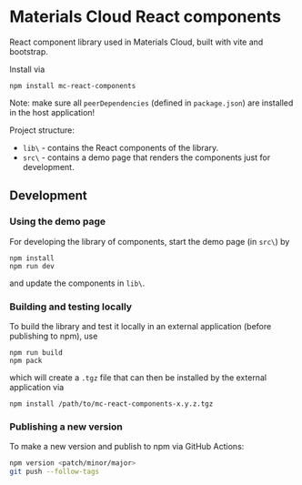 # Materials Cloud React components

React component library used in Materials Cloud, built with vite and bootstrap.

Install via

```
npm install mc-react-components
```

Note: make sure all `peerDependencies` (defined in `package.json`) are installed in the host application!

Project structure:

- `lib\` - contains the React components of the library.
- `src\` - contains a demo page that renders the components just for development.

## Development

### Using the demo page

For developing the library of components, start the demo page (in `src\`) by

```
npm install
npm run dev
```

and update the components in `lib\`.

### Building and testing locally

To build the library and test it locally in an external application (before publishing to npm), use

```
npm run build
npm pack
```

which will create a `.tgz` file that can then be installed by the external application via

```
npm install /path/to/mc-react-components-x.y.z.tgz
```

### Publishing a new version

To make a new version and publish to npm via GitHub Actions:

```bash
npm version <patch/minor/major>
git push --follow-tags
```
